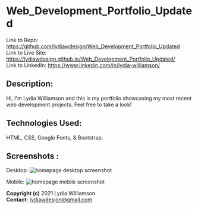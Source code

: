 # Web_Development_Portfolio_Updated

Link to Repo: https://github.com/lydiawdesign/Web_Development_Portfolio_Updated <br />
Link to Live Site: https://lydiawdesign.github.io/Web_Development_Portfolio_Updated/ <br />
Link to LinkedIn: https://www.linkedin.com/in/lydia-williamson/

## Description: 
Hi, I'm Lydia Williamson and this is my  portfolio showcasing my most recent web development projects. Feel free to take a look!  

## Technologies Used: 

HTML, CSS, Google Fonts, & Bootstrap.

## Screenshots :

Desktop:
![homepage desktop screenshot](https://user-images.githubusercontent.com/87274229/134220396-79be391f-b861-43ce-9279-43ec7776ee59.jpg)

Mobile:
![homepage mobile screenshot](https://user-images.githubusercontent.com/87274229/134220407-79064f5b-b29d-4ba7-929c-3ecea5d10867.jpg)




**Copyright (c)** 2021 Lydia Williamson <br />
**Contact:** lydiawdesign@gmail.com
